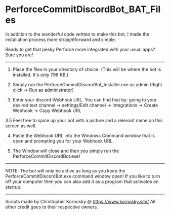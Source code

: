 # PerforceCommitDiscordBot_BAT_Files
 In addition to the wonderful code written to make this bot, I made the installation process more straightforward and simple.
 
Ready to get that pesky Perforce more integrated with your usual apps? Sure you are!

-------------------------------------------
1. Place the files in your directory of choice. (This will be where the bot is installed. It's only 796 KB.)

2. Simply run the PerforceCommitDiscordBot_Installer.exe as admin (Right click -> Run as administrator)

3. Enter your discord Webhook URL. You can find that by:
going to your desired text channel -> settings/Edit channel -> Integrations -> Create Webhook -> Copy Webhook URL

3.5 Feel free to spice up your bot with a picture and a relevant name on this screen as well. 

4. Paste the Webhook URL into the Windows Command window that is open and prompting you for your Webhook URL. 

5. The Window will close and then you simply run the PerforceCommitDiscordBot.exe! 

-------------------------------------------

NOTE: The bot will only be active as long as you keep the PerforceCommitDiscordBot.exe command window open! If you like to turn off your computer then you can also add it as a program that activates on startup. 

-------------------------------------------

Scripts made by Christopher Kornosky @ https://www.kornosky.site/ 
All other credit goes to their respective owners.
